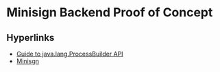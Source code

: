 # Minisign Backend Proof of Concept

## Hyperlinks
- [Guide to java.lang.ProcessBuilder API](https://www.baeldung.com/java-lang-processbuilder-api)
- [Minisgn](https://jedisct1.github.io/minisign/)